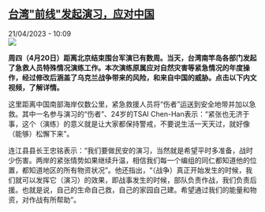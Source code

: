 <!--1682064902000-->
[台湾&quot;前线&quot;发起演习，应对中国](https://www.rfi.fr/cn/%E4%B8%AD%E5%9B%BD/20230421-%E5%8F%B0%E6%B9%BE-%E5%89%8D%E7%BA%BF-%E5%8F%91%E8%B5%B7%E6%BC%94%E4%B9%A0%EF%BC%8C%E5%BA%94%E5%AF%B9%E4%B8%AD%E5%9B%BD)
------

<div>21/04/2023 - 10:09</div><img src="https://s.rfi.fr/media/display/e3e5e278-df98-11ed-a924-005056a90284/w:1280/p:16x9/Capture-1552.JPG"><p><strong>周四（4月20日）距离北京结束围台军演已有数周。当天，台湾南竿岛各部门发起了急救人员特殊情况演练工作。本次演练原属应对自然灾害等紧急情况的年度操作，经过修改后涵盖了乌克兰战争带来的风险，和来自中国的威胁。点击以下内文视频，了解详情。                    </strong></p><div><p>这里距离中国南部海岸仅数公里，紧急救援人员将“伤者”运送到安全地带并加以急救。其中一名参与演习的“伤者”、24岁的TSAI Chen-Han表示：“紧张也无济于事，这个（演练）的意义就是让大家都保持警戒，不要说生活一天天过，就好像（能够）松懈下来”。</p><p>连江县县长王忠铭表示：“我们要做民安的演习，当然就是希望平时多准备，战时少伤害。两岸的紧张情势如果继续升温，相信我们每一个编组的同仁都知道他的位置，都知道地区的所有物资状况”。他还指出，“（战争）真正开始发生的时候，我们就可以发挥它（演习）的效果，即战事发生的时候，部队负责作战，我们负责后援。也就是说，自己的生命自己救，自己的家园自己建。希望通过我们的能量和物资，对作战有所帮助”。</p><div data-selfpromo-newsletter></div><div data-selfpromo-app></div></div>
